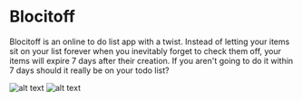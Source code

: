 # Blocitoff

Blocitoff is an online to do list app with a twist. Instead of letting your
items sit on your list forever when you inevitably forget to check them off,
your items will expire 7 days after their creation. If you aren't going to do it
within 7 days should it really be on your todo list?

![alt text](https://imgur.com/ZkGcGJd.png "Blocitoff Screenshot")
![alt text](https://imgur.com/vRivh78.png "Blocitoff Screenshot")
